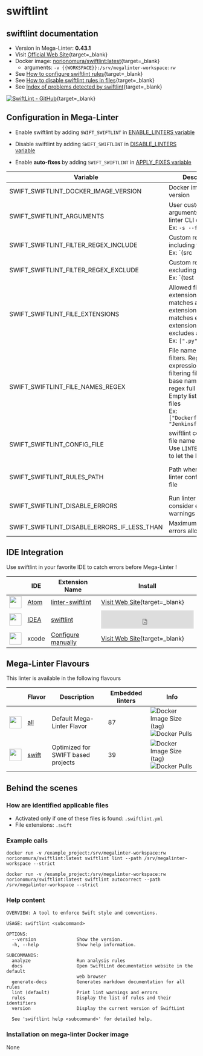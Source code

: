 <!-- markdownlint-disable MD033 MD041 -->
<!-- Generated by .automation/build.py, please do not update manually -->
# swiftlint

## swiftlint documentation

- Version in Mega-Linter: **0.43.1**
- Visit [Official Web Site](https://github.com/realm/SwiftLint#readme){target=_blank}
- Docker image: [norionomura/swiftlint:latest](https://hub.docker.com/r/norionomura/swiftlint){target=_blank}
  - arguments: `-v {{WORKSPACE}}:/srv/megalinter-workspace:rw`
- See [How to configure swiftlint rules](https://github.com/realm/SwiftLint#configuration){target=_blank}
- See [How to disable swiftlint rules in files](https://github.com/realm/SwiftLint#disable-rules-in-code){target=_blank}
- See [Index of problems detected by swiftlint](https://realm.github.io/SwiftLint/rule-directory.html){target=_blank}

[![SwiftLint - GitHub](https://gh-card.dev/repos/realm/SwiftLint.svg?fullname=)](https://github.com/realm/SwiftLint){target=_blank}

## Configuration in Mega-Linter

- Enable swiftlint by adding `SWIFT_SWIFTLINT` in [ENABLE_LINTERS variable](https://nvuillam.github.io/mega-linter/configuration/#activation-and-deactivation)
- Disable swiftlint by adding `SWIFT_SWIFTLINT` in [DISABLE_LINTERS variable](https://nvuillam.github.io/mega-linter/configuration/#activation-and-deactivation)

- Enable **auto-fixes** by adding `SWIFT_SWIFTLINT` in [APPLY_FIXES variable](https://nvuillam.github.io/mega-linter/configuration/#apply-fixes)

| Variable                                    | Description                                                                                                                                                                                  | Default value                                    |
|---------------------------------------------|----------------------------------------------------------------------------------------------------------------------------------------------------------------------------------------------|--------------------------------------------------|
| SWIFT_SWIFTLINT_DOCKER_IMAGE_VERSION        | Docker image version                                                                                                                                                                         | `latest`                                         |
| SWIFT_SWIFTLINT_ARGUMENTS                   | User custom arguments to add in linter CLI call<br/>Ex: `-s --foo "bar"`                                                                                                                     |                                                  |
| SWIFT_SWIFTLINT_FILTER_REGEX_INCLUDE        | Custom regex including filter<br/>Ex: `(src|lib)`                                                                                                                                            | Include every file                               |
| SWIFT_SWIFTLINT_FILTER_REGEX_EXCLUDE        | Custom regex excluding filter<br/>Ex: `(test|examples)`                                                                                                                                      | Exclude no file                                  |
| SWIFT_SWIFTLINT_FILE_EXTENSIONS             | Allowed file extensions. `"*"` matches any extension, `""` matches empty extension. Empty list excludes all files<br/>Ex: `[".py", ""]`                                                      | `[".swift"]`                                     |
| SWIFT_SWIFTLINT_FILE_NAMES_REGEX            | File name regex filters. Regular expression list for filtering files by their base names using regex full match. Empty list includes all files<br/>Ex: `["Dockerfile(-.+)?", "Jenkinsfile"]` | Include every file                               |
| SWIFT_SWIFTLINT_CONFIG_FILE                 | swiftlint configuration file name</br>Use `LINTER_DEFAULT` to let the linter find it                                                                                                         | `.swiftlint.yml`                                 |
| SWIFT_SWIFTLINT_RULES_PATH                  | Path where to find linter configuration file                                                                                                                                                 | Workspace folder, then Mega-Linter default rules |
| SWIFT_SWIFTLINT_DISABLE_ERRORS              | Run linter but consider errors as warnings                                                                                                                                                   | `false`                                          |
| SWIFT_SWIFTLINT_DISABLE_ERRORS_IF_LESS_THAN | Maximum number of errors allowed                                                                                                                                                             | `0`                                              |

## IDE Integration

Use swiftlint in your favorite IDE to catch errors before Mega-Linter !

| <!-- -->                                                                                                                                      | IDE                                                      | Extension Name                                                   | Install                                                                                                                      |
|-----------------------------------------------------------------------------------------------------------------------------------------------|----------------------------------------------------------|------------------------------------------------------------------|------------------------------------------------------------------------------------------------------------------------------|
| <img src="https://github.com/nvuillam/mega-linter/raw/master/docs/assets/icons/atom.ico" alt="" height="32px" class="megalinter-icon"></a>    | [Atom](https://atom.io/)                                 | [linter-swiftlint](https://atom.io/packages/linter-swiftlint)    | [Visit Web Site](https://atom.io/packages/linter-swiftlint){target=_blank}                                                   |
| <img src="https://github.com/nvuillam/mega-linter/raw/master/docs/assets/icons/idea.ico" alt="" height="32px" class="megalinter-icon"></a>    | [IDEA](https://www.jetbrains.com/products.html#type=ide) | [swiftlint](https://plugins.jetbrains.com/plugin/9175-swiftlint) | <iframe frameborder="none" width="245px" height="48px" src="https://plugins.jetbrains.com/embeddable/install/9175"></iframe> |
| <img src="https://github.com/nvuillam/mega-linter/raw/master/docs/assets/icons/default.ico" alt="" height="32px" class="megalinter-icon"></a> | xcode                                                    | [Configure manually](https://github.com/realm/SwiftLint#xcode)   | [Visit Web Site](https://github.com/realm/SwiftLint#xcode){target=_blank}                                                    |

## Mega-Linter Flavours

This linter is available in the following flavours

| <!-- -->                                                                                                                                                  | Flavor                                                           | Description                        | Embedded linters | Info                                                                                                                                                                               |
|-----------------------------------------------------------------------------------------------------------------------------------------------------------|------------------------------------------------------------------|------------------------------------|------------------|------------------------------------------------------------------------------------------------------------------------------------------------------------------------------------|
| <img src="https://github.com/nvuillam/mega-linter/raw/master/docs/assets/images/mega-linter-square.png" alt="" height="32px" class="megalinter-icon"></a> | [all](https://nvuillam.github.io/mega-linter/supported-linters/) | Default Mega-Linter Flavor         | 87               | ![Docker Image Size (tag)](https://img.shields.io/docker/image-size/nvuillam/mega-linter/v4) ![Docker Pulls](https://img.shields.io/docker/pulls/nvuillam/mega-linter)             |
| <img src="https://github.com/nvuillam/mega-linter/raw/master/docs/assets/icons/swift.ico" alt="" height="32px" class="megalinter-icon"></a>               | [swift](https://nvuillam.github.io/mega-linter/flavors/swift/)   | Optimized for SWIFT based projects | 39               | ![Docker Image Size (tag)](https://img.shields.io/docker/image-size/nvuillam/mega-linter-swift/v4) ![Docker Pulls](https://img.shields.io/docker/pulls/nvuillam/mega-linter-swift) |

## Behind the scenes

### How are identified applicable files

- Activated only if one of these files is found: `.swiftlint.yml`
- File extensions: `.swift`

<!-- markdownlint-disable -->
<!-- /* cSpell:disable */ -->

### Example calls

```shell
docker run -v /example_project:/srv/megalinter-workspace:rw norionomura/swiftlint:latest swiftlint lint --path /srv/megalinter-workspace --strict
```

```shell
docker run -v /example_project:/srv/megalinter-workspace:rw norionomura/swiftlint:latest swiftlint autocorrect --path /srv/megalinter-workspace --strict
```


### Help content

```shell
OVERVIEW: A tool to enforce Swift style and conventions.

USAGE: swiftlint <subcommand>

OPTIONS:
  --version               Show the version.
  -h, --help              Show help information.

SUBCOMMANDS:
  analyze                 Run analysis rules
  docs                    Open SwiftLint documentation website in the default
                          web browser
  generate-docs           Generates markdown documentation for all rules
  lint (default)          Print lint warnings and errors
  rules                   Display the list of rules and their identifiers
  version                 Display the current version of SwiftLint

  See 'swiftlint help <subcommand>' for detailed help.
```

### Installation on mega-linter Docker image

None
